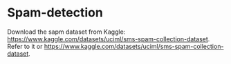 # Spam-detection
Download the sapm dataset from Kaggle: https://www.kaggle.com/datasets/uciml/sms-spam-collection-dataset.
Refer to it or https://www.kaggle.com/datasets/uciml/sms-spam-collection-dataset.
